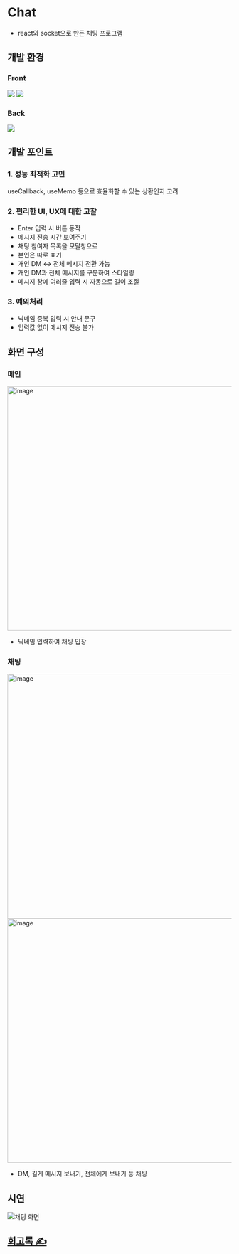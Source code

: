 # Chat
- react와 socket으로 만든 채팅 프로그램

## 개발 환경
### Front
<img src="https://img.shields.io/badge/react-61DAFB?style=for-the-badge&logo=react&logoColor=black"> <img src="https://img.shields.io/badge/javascript-F7DF1E?style=for-the-badge&logo=javascript&logoColor=black">

### Back
<img src="https://img.shields.io/badge/node.js-339933?style=for-the-badge&logo=Node.js&logoColor=white">

## 개발 포인트
### 1. 성능 최적화 고민
useCallback, useMemo 등으로 효율화할 수 있는 상황인지 고려
### 2. 편리한 UI, UX에 대한 고찰
- Enter 입력 시 버튼 동작
- 메시지 전송 시간 보여주기
- 채팅 참여자 목록을 모달창으로
- 본인은 따로 표기
- 개인 DM <-> 전체 메시지 전환 가능
- 개인 DM과 전체 메시지를 구분하여 스타일링
- 메시지 창에 여러줄 입력 시 자동으로 길이 조절

### 3. 예외처리
- 닉네임 중복 입력 시 안내 문구
- 입력값 없이 메시지 전송 불가

## 화면 구성
### 메인
<img width="550" alt="image" src="https://github.com/riverhye/chat/assets/77149171/8bbf6764-2a04-4f21-87f0-930cac4560b8">

- 닉네임 입력하여 채팅 입장


### 채팅
<img width="550" alt="image" src="https://github.com/riverhye/chat/assets/77149171/7257e72b-4148-41dc-b32d-949be7e85fc0">

<img width="550" alt="image" src="https://github.com/riverhye/chat/assets/77149171/0ddaf45b-d650-4ac5-b8cf-2b03212274a0">

- DM, 길게 메시지 보내기, 전체에게 보내기 등 채팅


## 시연
![채팅 화면](https://github.com/riverhye/chat/assets/77149171/f4c55cc3-4d30-4b8f-9796-29fb6e180e33)


## [회고록 ✍️](https://velog.io/@riverhye/chat-project)

